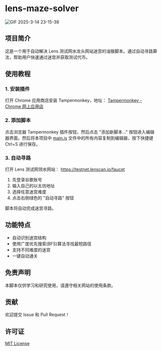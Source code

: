 # lens-maze-solver
![GIF 2025-3-14 23-15-38](https://github.com/user-attachments/assets/0e940fbc-8ac9-4e35-908c-4ec1d58c1e30)


## 项目简介
这是一个用于自动解决 Lens 测试网水龙头网站迷宫的油猴脚本。通过自动寻路算法，帮助用户快速通过迷宫并获取测试代币。

## 使用教程

### 1. 安装插件
打开 Chrome 应用商店安装 Tampermonkey，地址：
[Tampermonkey - Chrome 网上应用店](https://chromewebstore.google.com/detail/tampermonkey/dhdgffkkebhmkfjojejmpbldmpobfkfo)

### 2. 添加脚本
点击浏览器 Tampermonkey 插件按钮，然后点击 "添加新脚本..." 按钮进入编辑器界面。然后将本项目中 [main.js](https://github.com/fachebot/lens-maze-solver/blob/main/main.js) 文件中的所有内容复制到编辑器，按下快捷键 Ctrl+S 进行保存。

### 3. 自动寻路
打开 Lens 测试网领水网站： https://testnet.lenscan.io/faucet
1. 先登录谷歌账号
2. 输入自己的以太坊地址
3. 选择任意迷宫难度
4. 点击右侧绿色的 "自动寻路" 按钮

脚本将自动完成迷宫寻路。

## 功能特点
- 自动识别迷宫结构
- 使用广度优先搜索(BFS)算法寻找最短路径
- 支持不同难度的迷宫
- 一键自动通关

## 免责声明
本脚本仅供学习和研究使用，请遵守相关网站的使用条款。

## 贡献
欢迎提交 Issue 和 Pull Request！

## 许可证
[MIT License](LICENSE)
